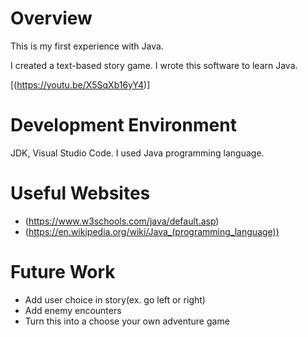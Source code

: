 # Overview
This is my first experience with Java.

I created a text-based story game.
I wrote this software to learn Java.

[(https://youtu.be/X5SqXb16yY4)]

# Development Environment

JDK, Visual Studio Code.
I used Java programming language.

# Useful Websites


- (https://www.w3schools.com/java/default.asp)
- (https://en.wikipedia.org/wiki/Java_(programming_language))

# Future Work

- Add user choice in story(ex. go left or right)
- Add enemy encounters
- Turn this into a choose your own adventure game
